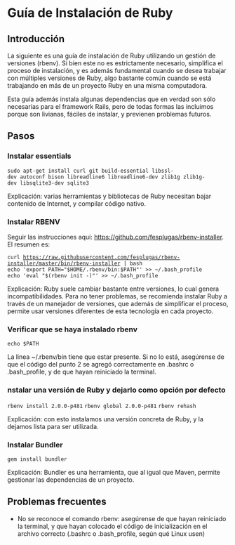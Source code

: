 Guía de Instalación de Ruby
===========================

Introducción
------------

La siguiente es una guía de instalación de Ruby utilizando un gestión de versiones (rbenv). Si bien este no es estrictamente necesario, simplifica el proceso de instalación, y es además fundamental cuando se desea trabajar con múltiples versiones de Ruby, algo bastante común cuando se está trabajando en más de un proyecto Ruby en una misma computadora.

Esta guía además instala algunas dependencias que en verdad son sólo necesarias para el framework Rails, pero de todas formas las incluimos porque son livianas, fáciles de instalar, y previenen problemas futuros.

Pasos
-----

### Instalar essentials

`sudo apt-get install curl git build-essential libssl-dev autoconf bison libreadline6 libreadline6-dev zlib1g zlib1g-dev libsqlite3-dev sqlite3`

Explicación: varias herramientas y bibliotecas de Ruby necesitan bajar contenido de Internet, y compilar código nativo.

### Instalar RBENV

Seguir las instrucciones aquí: <https://github.com/fesplugas/rbenv-installer>. El resumen es:

`curl `[`https://raw.githubusercontent.com/fesplugas/rbenv-installer/master/bin/rbenv-installer`](https://raw.githubusercontent.com/fesplugas/rbenv-installer/master/bin/rbenv-installer)` | bash`
`echo 'export PATH="$HOME/.rbenv/bin:$PATH"' >> ~/.bash_profile`
`echo 'eval "$(rbenv init -)"' >> ~/.bash_profile`

Explicación: Ruby suele cambiar bastante entre versiones, lo cual genera incompatibilidades. Para no tener problemas, se recomienda instalar Ruby a través de un manejador de versiones, que además de simplificar el proceso, permite usar versiones diferentes de esta tecnología en cada proyecto.

### Verificar que se haya instalado rbenv

`echo $PATH `

La linea ~/.rbenv/bin tiene que estar presente. Si no lo está, asegúrense de que el código del punto 2 se agregó correctamente en .bashrc o .bash\_profile, y de que hayan reiniciado la terminal.

### nstalar una versión de Ruby y dejarlo como opción por defecto

`rbenv install 2.0.0-p481`
`rbenv global 2.0.0-p481`
`rbenv rehash`

Explicación: con esto instalamos una versión concreta de Ruby, y la dejamos lista para ser utilizada.

### Instalar Bundler

`gem install bundler`

Explicación: Bundler es una herramienta, que al igual que Maven, permite gestionar las dependencias de un proyecto.

Problemas frecuentes
--------------------

-   No se reconoce el comando rbenv: asegúrense de que hayan reiniciado la terminal, y que hayan colocado el código de inicialización en el archivo correcto (.bashrc o .bash\_profile, según qué Linux usen)

